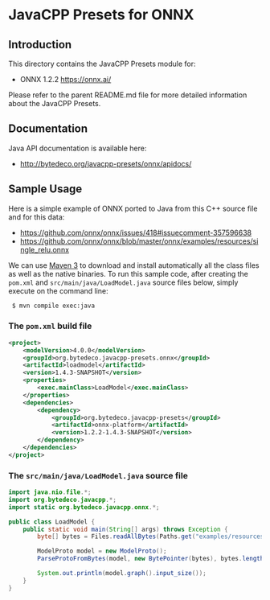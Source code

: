JavaCPP Presets for ONNX
========================

Introduction
------------
This directory contains the JavaCPP Presets module for:

 * ONNX 1.2.2  https://onnx.ai/

Please refer to the parent README.md file for more detailed information about the JavaCPP Presets.


Documentation
-------------
Java API documentation is available here:

 * http://bytedeco.org/javacpp-presets/onnx/apidocs/


Sample Usage
------------
Here is a simple example of ONNX ported to Java from this C++ source file and for this data:

 * https://github.com/onnx/onnx/issues/418#issuecomment-357596638
 * https://github.com/onnx/onnx/blob/master/onnx/examples/resources/single_relu.onnx

We can use [Maven 3](http://maven.apache.org/) to download and install automatically all the class files as well as the native binaries. To run this sample code, after creating the `pom.xml` and `src/main/java/LoadModel.java` source files below, simply execute on the command line:
```bash
 $ mvn compile exec:java
```

### The `pom.xml` build file
```xml
<project>
    <modelVersion>4.0.0</modelVersion>
    <groupId>org.bytedeco.javacpp-presets.onnx</groupId>
    <artifactId>loadmodel</artifactId>
    <version>1.4.3-SNAPSHOT</version>
    <properties>
        <exec.mainClass>LoadModel</exec.mainClass>
    </properties>
    <dependencies>
        <dependency>
            <groupId>org.bytedeco.javacpp-presets</groupId>
            <artifactId>onnx-platform</artifactId>
            <version>1.2.2-1.4.3-SNAPSHOT</version>
        </dependency>
    </dependencies>
</project>
```

### The `src/main/java/LoadModel.java` source file
```java
import java.nio.file.*;
import org.bytedeco.javacpp.*;
import static org.bytedeco.javacpp.onnx.*;

public class LoadModel {
    public static void main(String[] args) throws Exception {
        byte[] bytes = Files.readAllBytes(Paths.get("examples/resources/single_relu.onnx"));

        ModelProto model = new ModelProto();
        ParseProtoFromBytes(model, new BytePointer(bytes), bytes.length);

        System.out.println(model.graph().input_size());
    }
}
```
